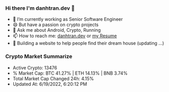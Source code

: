 ### Hi there I'm danhtran.dev 👋

- 🔭 I’m currently working as Senior Software Engineer
- 😄 But have a passion on crypto projects
- 💬 Ask me about Android, Crypto, Running 
- 📫 How to reach me: <a href="https://danhtran.dev" target="_blank">danhtran.dev</a> or <a href="Developer-Resume.pdf" target="_blank">my Resume</a>
- 🌱 Building a website to help people find their dream house (updating ...)

### Crypto Market Summarize
- Active Crypto: 13476
- % Market Cap: BTC 41.27% | ETH 14.13% | BNB 3.74%
- Total Market Cap Changed 24h: 4.15%
- Updated At: 6/19/2022, 6:20:12 PM
